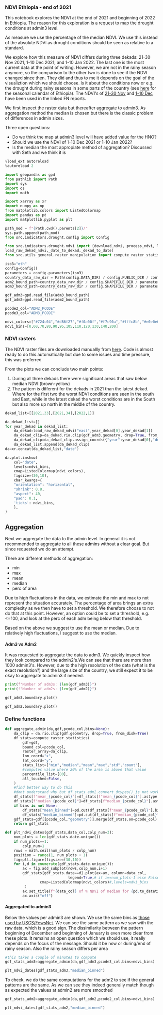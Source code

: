 ### NDVI Ethiopia - end of 2021
This notebook explores the NDVI at the end of 2021 and beginning of 2022 in Ethiopia. The reason for this exploration is a request to map the drought conditions at admin3 level. 

As measure we use the percentage of the median NDVI. We use this instead of the absolute NDVI as drought conditions should be seen as relative to a standard. 

We explore how this measure of NDVI differs during three dekads: 21-30 Nov 2021, 1-10 Dec 2021, and 1-10 Jan 2022. The last one is the most current data at the point of writing. However, we are not in the rainy season anymore, so the comparison to the other two is done to see if the NDVI changed since then. They did and thus to me it depends on the goal of the visualiztion which we should choose. Is it about the conditions now or e.g. the drought during rainy seasons in some parts of the country (see [here](https://fews.net/file/113527) for the seasonal calendar of Ethiopia). 
The NDVI's of [21-30 Nov](https://fews.net/east-africa/seasonal-monitor/november-2021) and [1-10 Dec](https://fews.net/east-africa/alert/december-29-2021) have been used in the linked FN reports. 

We first inspect the raster data but thereafter aggregate to admin3. As aggregation method the median is chosen but there is the classic problem of differences in admin sizes. 

Three open questions: 
- Do we think the map at admin3 level will have added value for the HNO? 
- Should we use the NDVI of 1-10 Dec 2021 or 1-10 Jan 2022? 
- Is the median the most appropiate method of aggregation? Discussed with Seth and we think it is

```python
%load_ext autoreload
%autoreload 2

import geopandas as gpd
from pathlib import Path
import sys
import os
import math

import xarray as xr
import numpy as np
from matplotlib.colors import ListedColormap
import pandas as pd
import matplotlib.pyplot as plt

path_mod = f"{Path.cwd().parents[2]}/"
sys.path.append(path_mod)
from src.indicators.drought.config import Config

from src.indicators.drought.ndvi import (download_ndvi, process_ndvi, load_processed_ndvi, 
load_raw_dekad_ndvi,_date_to_dekad,_dekad_to_date)
from src.utils_general.raster_manipulation import compute_raster_statistics
```

```python
iso3="eth"
config=Config()
parameters = config.parameters(iso3)
country_data_raw_dir = Path(config.DATA_DIR) / config.PUBLIC_DIR / config.RAW_DIR / iso3
adm2_bound_path=country_data_raw_dir / config.SHAPEFILE_DIR / parameters["path_admin2_shp"]
adm3_bound_path=country_data_raw_dir / config.SHAPEFILE_DIR / parameters["path_admin3_shp"]
```

```python
gdf_adm3=gpd.read_file(adm3_bound_path)
gdf_adm2=gpd.read_file(adm2_bound_path)
```

```python
pcode2_col="ADM2_PCODE"
pcode3_col="ADM3_PCODE"
```

```python
ndvi_colors=["#724c04","#d86f27","#f0a00f","#f7c90a","#fffc8b","#e0e0e0","#86cb69","#3ca358","#39a458","#197d71","#146888","#092c7d"]
ndvi_bins=[0,60,70,80,90,95,105,110,120,130,140,200]
```

### NDVI rasters


The NDVI raster files are downloaded manuallly from [here](https://edcintl.cr.usgs.gov/downloads/sciweb1/shared/fews/web/africa/east/dekadal/emodis/ndvi_c6/percentofmedian/downloads/dekadal/). Code is almost ready to do this automatically but due to some issues and time pressure, this was preferred


From the plots we can conclude two main points:
1) During all three dekads there were significant areas that saw below median NDVI (brown-yellow)
2) The pattern is different for the dekads in 2021 than the latest dekad. Where for the first two the worst NDVI conditions are seen in the south and East, while in the latest dekad the worst conditions are in the South but also more up north in the middle of the country. 

```python
dekad_list=[[2021,33],[2021,34],[2022,1]]
```

```python
da_dekad_list=[]
for year_dekad in dekad_list:
    da_dekad=load_raw_dekad_ndvi("east",year_dekad[0],year_dekad[1])
    da_dekad_clip=da_dekad.rio.clip(gdf_adm3.geometry, drop=True, from_disk=True)
    da_dekad_clip=da_dekad_clip.assign_coords({"year":year_dekad[0],"dekad":year_dekad[1],"date":_dekad_to_date(year_dekad[0],year_dekad[1])}).expand_dims(["date"])
    da_dekad_list.append(da_dekad_clip)
da=xr.concat(da_dekad_list,"date")
```

```python
da.plot.imshow(
    col="date",
    levels=ndvi_bins,
    cmap=ListedColormap(ndvi_colors),
    figsize=(30,10),
    cbar_kwargs={
    "orientation": "horizontal",
    "shrink": 0.8,
    "aspect": 40,
    "pad": 0.1,
    'ticks': ndvi_bins,
    },
)
```

## Aggregation


Next we aggregate the data to the admin level. In general it is not recommended to aggregate to all these admins without a clear goal. But since requested we do an attempt. 

There are different methods of aggregation:
- min
- max
- mean
- median
- perc of area

Due to high fluctuations in the data, we estimate the min and max to not represent the situation accurately. 
The percentage of area brings an extra complexity as we then have to set a threshold. We therefore choose to not do that at this point. However, an option could be to set a threshold, e.g. <=100, and look at the perc of each adm being below that threshold. 

Based on the above we suggest to use the mean or median. Due to relatively high fluctuations, I suggest to use the median.


#### Adm3 vs Adm2
It was requested to aggregate the data to adm3. We quickly inspect how they look compared to the admin2's.We can see that there are more than 1000 admin3's. However, due to the high resolution of the data (what is the exact resolution?) and the large size of the country, we still expect it to be okay to aggregate to admin3 if needed.  

```python
print(f"Number of adm3s: {len(gdf_adm3)}")
print(f"Number of adm2s: {len(gdf_adm2)}")
```

```python
gdf_adm3.boundary.plot()
```

```python
gdf_adm2.boundary.plot()
```

### Define functions

```python
def aggregate_admin(da,gdf,pcode_col,bins=None):
    da_clip = da.rio.clip(gdf.geometry, drop=True, from_disk=True)
    df_stats=compute_raster_statistics(
        gdf=gdf,
        bound_col=pcode_col,
        raster_array=da_clip,
        lon_coord="x",
        lat_coord="y",
        stats_list=["min","median","mean","max","std","count"],
        #computes value where 20% of the area is above that value
        percentile_list=[80],
        all_touched=False,
    )
    #find better way to do this
    #dont understand why but df_stats_adm2.convert_dtypes() is not working
    df_stats[f"mean_{pcode_col}"]=df_stats[f"mean_{pcode_col}"].astype("float64")
    df_stats[f"median_{pcode_col}"]=df_stats[f"median_{pcode_col}"].astype("float64")
    if bins is not None: 
        df_stats["mean_binned"]=pd.cut(df_stats[f"mean_{pcode_col}"],bins)
        df_stats["median_binned"]=pd.cut(df_stats[f"median_{pcode_col}"],bins)
    gdf_stats=gdf[[pcode_col,"geometry"]].merge(df_stats,on=pcode_col)
    return gdf_stats
```

```python
def plt_ndvi_dates(gdf_stats,data_col,colp_num=3):
    num_plots = len(gdf_stats.date.unique())
    if num_plots==1:
        colp_num=1
    rows = math.ceil(num_plots / colp_num)
    position = range(1, num_plots + 1)
    fig=plt.figure(figsize=(30,10))
    for i,d in enumerate(gdf_stats.date.unique()):
        ax = fig.add_subplot(rows,colp_num,i+1)
        gdf_stats[gdf_stats.date==d].plot(ax=ax, column=data_col,
                             legend=True,# if i==num_plots-1 else False,
                cmap=ListedColormap(ndvi_colors)#,levels=ndvi_bins
         )
        ax.set_title(f"{data_col} of % NDVI of median for {pd.to_datetime(str(d)).strftime('%Y-%m-%d')}")
        ax.axis("off")
```

#### Aggregated to admin3
Below the values per admin3 are shown. We use the same bins as [those used by USGS/FewsNet](https://earlywarning.usgs.gov/fews/product/448). 
We can see the same pattern as we saw with the raw data, which is a good sign. The dissimilarity between the pattern beginning of December and beginning of January is even more clear from these plots. It remains an open question which we should use, it really depends on the focus of the message. Should it be now or during/end of rainy season. Also the rainy season differs per area

```python
#this takes a couple of minutes to compute
gdf_stats_adm3=aggregate_admin(da,gdf_adm3,pcode3_col,bins=ndvi_bins)
```

```python
plt_ndvi_dates(gdf_stats_adm3,"median_binned")
```

To check, we do the same computations for the adm2 to see if the general patterns are the same. As we can see they indeed generally match though as expected the values at admin2 are more smoothed

```python
gdf_stats_adm2=aggregate_admin(da,gdf_adm2,pcode2_col,bins=ndvi_bins)
```

```python
plt_ndvi_dates(gdf_stats_adm2,"median_binned")
```
